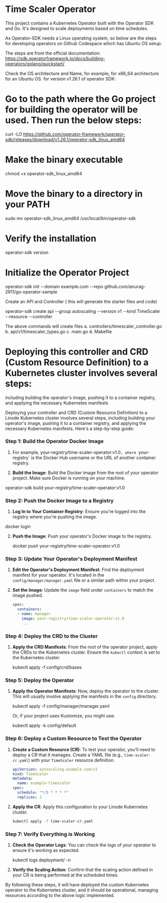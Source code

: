 # Time Scaler Operator

This project contains a Kubernetes Operator built with the Operator SDK and Go. 
It's designed to scale deployments based on time schedules.


As Operator-SDK needs a Linux operating system, so below are the steps for developing operators on Github Codespace
which has Ubuntu OS setup:

The steps are from the official documentation:
https://sdk.operatorframework.io/docs/building-operators/golang/quickstart/

Check the OS architecture and Name, for example, for x86_64 architecture for an Ubuntu OS.
for version v1.26.1 of operator SDK:

# Go to the path where the Go project for building the operator will be used. Then run the below steps:

curl -LO https://github.com/operator-framework/operator-sdk/releases/download/v1.26.1/operator-sdk_linux_amd64

# Make the binary executable

chmod +x operator-sdk_linux_amd64

# Move the binary to a directory in your PATH

sudo mv operator-sdk_linux_amd64 /usr/local/bin/operator-sdk

# Verify the installation
operator-sdk version

# Initialize the Operator Project
operator-sdk init --domain example.com --repo github.com/anurag-2911/go-operator-sample

Create an API and Controller ( this will generate the starter files and code)

operator-sdk create api --group autoscaling --version v1 --kind TimeScaler --resource --controller

The above commands will create files
a. controllers/timescaler_controller.go
b. api/v1/timescaler_types.go
c. main.go
d. Makefile

# Deploying this controller and CRD (Custom Resource Definition) to a Kubernetes cluster involves several steps:
including building the operator's image, pushing it to a container registry, and applying the necessary Kubernetes manifests

Deploying your controller and CRD (Custom Resource Definition) to a Linode Kubernetes cluster involves several steps, including building your operator's image, pushing it to a container registry, and applying the necessary Kubernetes manifests. Here's a step-by-step guide:

### Step 1: Build the Operator Docker Image

1. For example, your-registry/time-scaler-operator:v1.0`,
where `your-registry` is the Docker Hub username or the URL of another container registry.

2. **Build the Image**: Build the Docker image from the root of your operator project.
Make sure Docker is running on your machine.

operator-sdk build your-registry/time-scaler-operator:v1.0  

   
### Step 2: Push the Docker Image to a Registry

1. **Log In to Your Container Registry**: Ensure you're logged into the registry where you're pushing the image.
   
docker login
   

2. **Push the Image**: Push your operator's Docker image to the registry.
   
   docker push your-registry/time-scaler-operator:v1.0
   

### Step 3: Update Your Operator's Deployment Manifest

1. **Edit the Operator's Deployment Manifest**: Find the deployment manifest for your operator.
It's located in the `config/manager/manager.yaml` file or a similar path within your project.

2. **Set the Image**: Update the `image` field under `containers` to match the image pushed.

   ```yaml
   spec:
     containers:
     - name: manager
       image: your-registry/time-scaler-operator:v1.0
       ...
   ```

### Step 4: Deploy the CRD to the Cluster

1. **Apply the CRD Manifests**: From the root of the operator project,
apply the CRDs to the Kubernetes cluster. Ensure the `kubectl` context is set to the Kubernetes cluster.

   
   kubectl apply -f config/crd/bases
 

### Step 5: Deploy the Operator

1. **Apply the Operator Manifests**: Now, deploy the operator to the cluster.
This will usually involve applying the manifests in the `config` directory.

   
   kubectl apply -f config/manager/manager.yaml
   

   Or, if your project uses Kustomize, you might use:

   
   kubectl apply -k config/default
 

### Step 6: Deploy a Custom Resource to Test the Operator

1. **Create a Custom Resource (CR)**: To test your operator, you'll need to deploy a CR that it manages.
Create a YAML file (e.g., `time-scaler-cr.yaml`) with your `TimeScaler` resource definition.

   ```yaml
   apiVersion: autoscaling.example.com/v1
   kind: TimeScaler
   metadata:
     name: example-timescaler
   spec:
     schedule: "*/5 * * * *"
     replicas: 2
   ```

2. **Apply the CR**: Apply this configuration to your Linode Kubernetes cluster.

   ```sh
   kubectl apply -f time-scaler-cr.yaml
   ```

### Step 7: Verify Everything is Working

1. **Check the Operator Logs**: You can check the logs of your operator to ensure it's working as expected.

   
   kubectl logs deployment/<your-operator-deployment-name> -n <your-operator-namespace>
   

2. **Verify the Scaling Action**: Confirm that the scaling action defined in your CR is being performed at the scheduled times.

By following these steps, it will have deployed the custom Kubernetes operator to the Kubernetes cluster,
and it should be operational, managing resources according to the above logic implemented.







